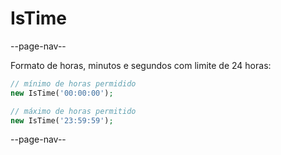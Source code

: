 # IsTime

--page-nav--

Formato de horas, minutos e segundos com limite de 24 horas:

```php
// mínimo de horas permidido
new IsTime('00:00:00');

// máximo de horas permitido
new IsTime('23:59:59');
```

--page-nav--
